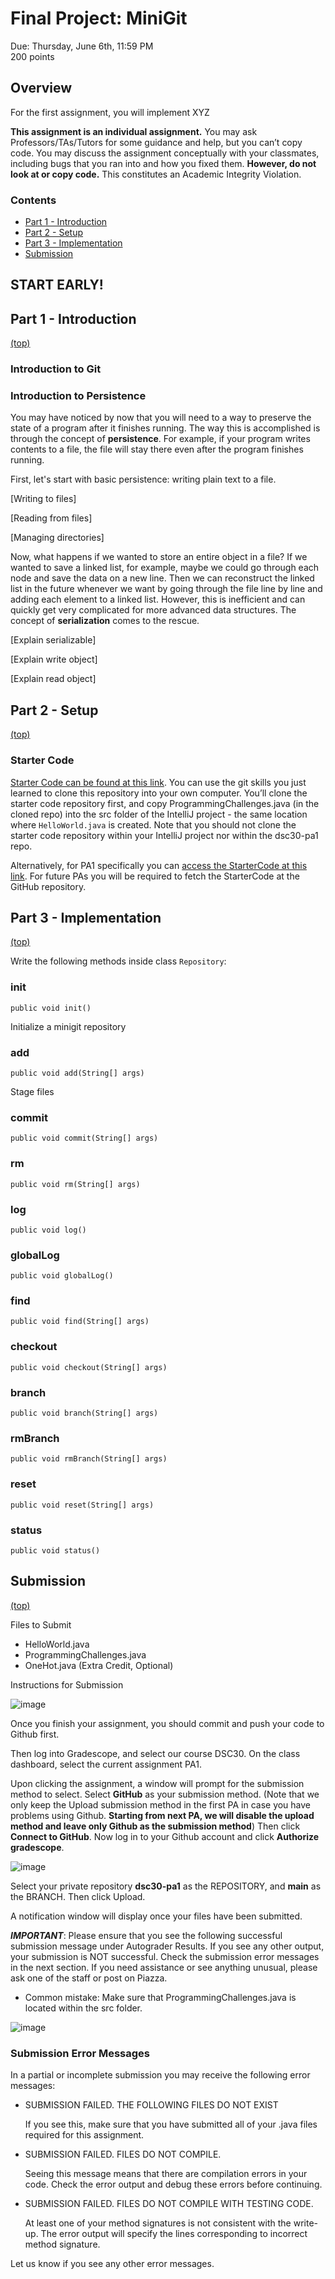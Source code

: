 # Final Project: MiniGit

Due: Thursday, June 6th, 11:59 PM  
200 points

## Overview

For the first assignment, you will implement XYZ

  **This assignment is an individual assignment.** You may ask Professors/TAs/Tutors for some guidance and help, but you can’t copy code. You may discuss the assignment conceptually with your classmates, including bugs that you ran into and how you fixed them. **However, do not look at or copy code.** This constitutes an Academic Integrity Violation.

### Contents
- [Part 1  - Introduction](#part-1---introduction)
- [Part 2 - Setup](#part-2---setup)
- [Part 3 - Implementation](#part-3---implementation)
- [Submission](#submission)

## **START EARLY!**

## Part 1 - Introduction
[(top)](#contents)

### Introduction to Git

### Introduction to Persistence

You may have noticed by now that you will need to a way to preserve the state of a program after it finishes running. 
The way this is accomplished is through the concept of **persistence**. For example, if your program writes contents to a file,
the file will stay there even after the program finishes running.

First, let's start with basic persistence: writing plain text to a file. 

[Writing to files]

[Reading from files]

[Managing directories]

Now, what happens if we wanted to store an entire object in a file? If we wanted to save a linked list, for example, maybe we could go through 
each node and save the data on a new line. Then we can reconstruct the linked list in the future whenever we want by going through the 
file line by line and adding each element to a linked list. However, this is inefficient and can quickly get very complicated for more advanced 
data structures. The concept of **serialization** comes to the rescue.

[Explain serializable]

[Explain write object]

[Explain read object]


## Part 2 - Setup
[(top)](#contents)

### Starter Code

[Starter Code can be found at this link](https://github.com/ucsd-dsc30/sp23-startercode). You can use the git skills you just learned to clone this repository into your own computer. You’ll clone the starter code repository first, and copy ProgrammingChallenges.java (in the cloned repo) into the src folder of the IntelliJ project - the same location where `HelloWorld.java` is created. Note that you should not clone the starter code repository within your IntelliJ project nor within the dsc30-pa1 repo.

Alternatively, for PA1 specifically you can [access the StarterCode at this link](https://drive.google.com/drive/folders/1lLhd9hN2Y_2sre3dbpz6fuH-oayM1Bjq). For future PAs you will be required to fetch the StarterCode at the GitHub repository.

## Part 3 - Implementation
[(top)](#contents)

Write the following methods inside class `Repository`:

### init

```
public void init()
```
Initialize a minigit repository

### add

```
public void add(String[] args)
```
Stage files

### commit

```
public void commit(String[] args)
```

### rm

```
public void rm(String[] args)
```

### log
```
public void log()
```

### globalLog

```
public void globalLog()
```

### find

```
public void find(String[] args)
```

### checkout
```
public void checkout(String[] args)
```

### branch
```
public void branch(String[] args)
```

### rmBranch
```
public void rmBranch(String[] args)
```

### reset

```
public void reset(String[] args)
```

### status

```
public void status()
```

## Submission
[(top)](#contents)

Files to Submit
- HelloWorld.java
- ProgrammingChallenges.java
- OneHot.java (Extra Credit, Optional)

Instructions for Submission

![image](https://user-images.githubusercontent.com/50224596/231064671-3d79706b-29da-44ea-a238-b80dd9760757.png)

Once you finish your assignment, you should commit and push your code to Github first.

Then log into Gradescope, and select our course DSC30. On the class dashboard, select the current assignment PA1.

Upon clicking the assignment, a window will prompt for the submission method to select. Select **GitHub** as your submission method. (Note that we only keep the Upload submission method in the first PA in case you have problems using Github. **Starting from next PA, we will disable the upload method and leave only Github as the submission method**) Then click **Connect to GitHub**. Now log in to your Github account and click **Authorize gradescope**.

![image](https://user-images.githubusercontent.com/50224596/231064731-88ee3f59-f8d9-4955-a1ac-0ef27d5a3f54.png)

Select your private repository **dsc30-pa1** as the REPOSITORY, and **main** as the BRANCH. Then click Upload.

A notification window will display once your files have been submitted.

***IMPORTANT***: Please ensure that you see the following successful submission message under Autograder Results. If you see any other output, your submission is NOT successful. Check the submission error messages in the next section. If you need assistance or see anything unusual, please ask one of the staff or post on Piazza.
- Common mistake: Make sure that ProgrammingChallenges.java is located within the src folder.

![image](https://user-images.githubusercontent.com/50224596/231064811-963591a0-ba98-4fcc-abf8-897bd405e49c.png)

### Submission Error Messages
In a partial or incomplete submission you may receive the following error messages:
- SUBMISSION FAILED. THE FOLLOWING FILES DO NOT EXIST

  If you see this, make sure that you have submitted all of your .java files required for this assignment.

- SUBMISSION FAILED. FILES DO NOT COMPILE.

  Seeing this message means that there are compilation errors in your code. Check the error output and debug these errors before continuing.

- SUBMISSION FAILED. FILES DO NOT COMPILE WITH TESTING CODE.

  At least one of your method signatures is not consistent with the write-up. The error output will specify the lines corresponding to incorrect method signature.

Let us know if you see any other error messages.

